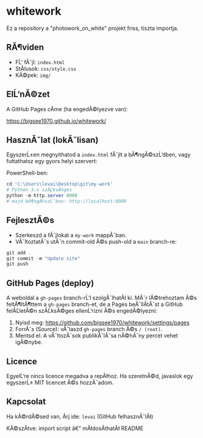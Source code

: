 ﻿# whitework

Ez a repository a "photowork_on_white" projekt friss, tiszta importja.

RĂ¶viden
-------
- FĹ‘ fĂˇjl: `index.html`
- StĂ­lusok: `css/style.css`
- KĂ©pek: `img/`

ElĹ‘nĂ©zet
--------
A GitHub Pages cĂ­me (ha engedĂ©lyezve van):

https://bigsee1970.github.io/whitework/

HasznĂˇlat (lokĂˇlisan)
---------------------
EgyszerĹ±en megnyithatod a `index.html` fĂˇjlt a bĂ¶ngĂ©szĹ‘dben, vagy futtathatsz egy gyors helyi szervert:

PowerShell-ben:

```powershell
cd 'C:\Users\levai\Desktop\git\my-work'
# Python 3.x szĂĽksĂ©ges
python -m http.server 8000
# majd bĂ¶ngĂ©szĹ‘ben: http://localhost:8000
```

FejlesztĂ©s
---------
- Szerkeszd a fĂˇjlokat a `my-work` mappĂˇban.
- VĂˇltoztatĂˇs utĂˇn commit-old Ă©s push-old a `main` branch-re:

```powershell
git add .
git commit -m "Update site"
git push
```

GitHub Pages (deploy)
---------------------
A weboldal a `gh-pages` branch-rĹ‘l szolgĂˇlhatĂł ki. MĂˇr lĂ©trehoztam Ă©s feltĂ¶ltĂ¶ttem a `gh-pages` branch-et, de a Pages beĂˇllĂ­tĂˇst a GitHub felĂĽletĂ©n szĂĽksĂ©ges ellenĹ‘rizni Ă©s engedĂ©lyezni:

1. Nyisd meg: https://github.com/bigsee1970/whitework/settings/pages
2. ForrĂˇs (Source): vĂˇlaszd `gh-pages` branch Ă©s `/ (root)`.
3. Mentsd el. A vĂˇltozĂˇsok publikĂˇlĂˇsa nĂ©hĂˇny percet vehet igĂ©nybe.

Licence
-------
EgyelĹ‘re nincs licence megadva a repĂłhoz. Ha szeretnĂ©d, javaslok egy egyszerĹ± MIT licencet Ă©s hozzĂˇadom.

Kapcsolat
--------
Ha kĂ©rdĂ©sed van, Ă­rj ide: `levai` (GitHub felhasznĂˇlĂł)

KĂ©szĂ­tve: import script â€” mĂłdosĂ­thatĂł README

